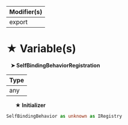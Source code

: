 | Modifier(s)                            |
|----------------------------------------|
| export |

# &#9733; Variable(s)

&nbsp;&nbsp; **&#10148; SelfBindingBehaviorRegistration**

| Type                        |
|-----------------------------|
| any |

&nbsp;&nbsp;&nbsp;&nbsp;&nbsp; **&#9733; Initializer**

```ts
SelfBindingBehavior as unknown as IRegistry
```